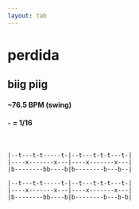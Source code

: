 ```yaml
---
layout: tab
---
```


# perdida
## biig piig

#### ~76.5 BPM (swing)
#### `-` = 1/16

<br/>

```
|--t---t-t-----t-|--t---t-t-t---t-|
|----x-------x---|----x-------x---|
|b--------bb----b|b--------b---b--|
```

```
|--t---t-t-----t-|--t---t-t-t---t-|
|----x-------x---|----x-------x---|
|b--------bb----b|b--------b---b-b|
```
